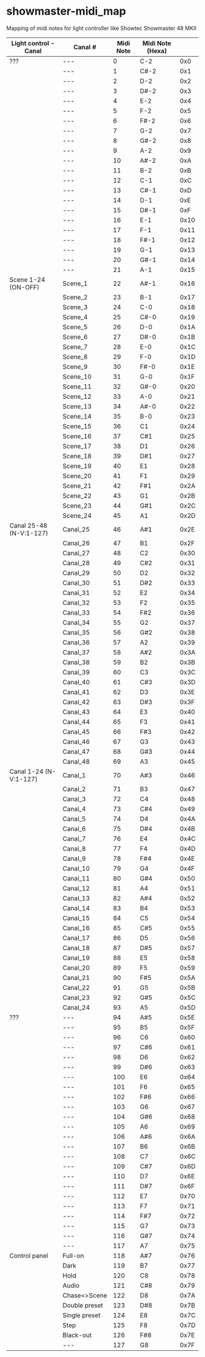 # showmaster-midi_map
Mapping of midi notes for light controller like Showtec Showmaster 48 MKII


| Light control - Canal   | Canal #       | Midi Note | Midi Note (Hexa) |      |
|-------------------------|---------------|-----------|------------------|------|
| ???                     | ---           | 0         | C-2              | 0x0  |
|                         | ---           | 1         | C#-2             | 0x1  |
|                         | ---           | 2         | D-2              | 0x2  |
|                         | ---           | 3         | D#-2             | 0x3  |
|                         | ---           | 4         | E-2              | 0x4  |
|                         | ---           | 5         | F-2              | 0x5  |
|                         | ---           | 6         | F#-2             | 0x6  |
|                         | ---           | 7         | G-2              | 0x7  |
|                         | ---           | 8         | G#-2             | 0x8  |
|                         | ---           | 9         | A-2              | 0x9  |
|                         | ---           | 10        | A#-2             | 0xA  |
|                         | ---           | 11        | B-2              | 0xB  |
|                         | ---           | 12        | C-1              | 0xC  |
|                         | ---           | 13        | C#-1             | 0xD  |
|                         | ---           | 14        | D-1              | 0xE  |
|                         | ---           | 15        | D#-1             | 0xF  |
|                         | ---           | 16        | E-1              | 0x10 |
|                         | ---           | 17        | F-1              | 0x11 |
|                         | ---           | 18        | F#-1             | 0x12 |
|                         | ---           | 19        | G-1              | 0x13 |
|                         | ---           | 20        | G#-1             | 0x14 |
|                         | ---           | 21        | A-1              | 0x15 |
| Scene 1-24 (ON-OFF)     | Scene_1       | 22        | A#-1             | 0x16 |
|                         | Scene_2       | 23        | B-1              | 0x17 |
|                         | Scene_3       | 24        | C-0              | 0x18 |
|                         | Scene_4       | 25        | C#-0             | 0x19 |
|                         | Scene_5       | 26        | D-0              | 0x1A |
|                         | Scene_6       | 27        | D#-0             | 0x1B |
|                         | Scene_7       | 28        | E-0              | 0x1C |
|                         | Scene_8       | 29        | F-0              | 0x1D |
|                         | Scene_9       | 30        | F#-0             | 0x1E |
|                         | Scene_10      | 31        | G-0              | 0x1F |
|                         | Scene_11      | 32        | G#-0             | 0x20 |
|                         | Scene_12      | 33        | A-0              | 0x21 |
|                         | Scene_13      | 34        | A#-0             | 0x22 |
|                         | Scene_14      | 35        | B-0              | 0x23 |
|                         | Scene_15      | 36        | C1               | 0x24 |
|                         | Scene_16      | 37        | C#1              | 0x25 |
|                         | Scene_17      | 38        | D1               | 0x26 |
|                         | Scene_18      | 39        | D#1              | 0x27 |
|                         | Scene_19      | 40        | E1               | 0x28 |
|                         | Scene_20      | 41        | F1               | 0x29 |
|                         | Scene_21      | 42        | F#1              | 0x2A |
|                         | Scene_22      | 43        | G1               | 0x2B |
|                         | Scene_23      | 44        | G#1              | 0x2C |
|                         | Scene_24      | 45        | A1               | 0x2D |
| Canal 25-48 (N-V:1-127) | Canal_25      | 46        | A#1              | 0x2E |
|                         | Canal_26      | 47        | B1               | 0x2F |
|                         | Canal_27      | 48        | C2               | 0x30 |
|                         | Canal_28      | 49        | C#2              | 0x31 |
|                         | Canal_29      | 50        | D2               | 0x32 |
|                         | Canal_30      | 51        | D#2              | 0x33 |
|                         | Canal_31      | 52        | E2               | 0x34 |
|                         | Canal_32      | 53        | F2               | 0x35 |
|                         | Canal_33      | 54        | F#2              | 0x36 |
|                         | Canal_34      | 55        | G2               | 0x37 |
|                         | Canal_35      | 56        | G#2              | 0x38 |
|                         | Canal_36      | 57        | A2               | 0x39 |
|                         | Canal_37      | 58        | A#2              | 0x3A |
|                         | Canal_38      | 59        | B2               | 0x3B |
|                         | Canal_39      | 60        | C3               | 0x3C |
|                         | Canal_40      | 61        | C#3              | 0x3D |
|                         | Canal_41      | 62        | D3               | 0x3E |
|                         | Canal_42      | 63        | D#3              | 0x3F |
|                         | Canal_43      | 64        | E3               | 0x40 |
|                         | Canal_44      | 65        | F3               | 0x41 |
|                         | Canal_45      | 66        | F#3              | 0x42 |
|                         | Canal_46      | 67        | G3               | 0x43 |
|                         | Canal_47      | 68        | G#3              | 0x44 |
|                         | Canal_48      | 69        | A3               | 0x45 |
| Canal 1-24 (N-V:1-127)  | Canal_1       | 70        | A#3              | 0x46 |
|                         | Canal_2       | 71        | B3               | 0x47 |
|                         | Canal_3       | 72        | C4               | 0x48 |
|                         | Canal_4       | 73        | C#4              | 0x49 |
|                         | Canal_5       | 74        | D4               | 0x4A |
|                         | Canal_6       | 75        | D#4              | 0x4B |
|                         | Canal_7       | 76        | E4               | 0x4C |
|                         | Canal_8       | 77        | F4               | 0x4D |
|                         | Canal_9       | 78        | F#4              | 0x4E |
|                         | Canal_10      | 79        | G4               | 0x4F |
|                         | Canal_11      | 80        | G#4              | 0x50 |
|                         | Canal_12      | 81        | A4               | 0x51 |
|                         | Canal_13      | 82        | A#4              | 0x52 |
|                         | Canal_14      | 83        | B4               | 0x53 |
|                         | Canal_15      | 84        | C5               | 0x54 |
|                         | Canal_16      | 85        | C#5              | 0x55 |
|                         | Canal_17      | 86        | D5               | 0x56 |
|                         | Canal_18      | 87        | D#5              | 0x57 |
|                         | Canal_19      | 88        | E5               | 0x58 |
|                         | Canal_20      | 89        | F5               | 0x59 |
|                         | Canal_21      | 90        | F#5              | 0x5A |
|                         | Canal_22      | 91        | G5               | 0x5B |
|                         | Canal_23      | 92        | G#5              | 0x5C |
|                         | Canal_24      | 93        | A5               | 0x5D |
| ???                     | ---           | 94        | A#5              | 0x5E |
|                         | ---           | 95        | B5               | 0x5F |
|                         | ---           | 96        | C6               | 0x60 |
|                         | ---           | 97        | C#6              | 0x61 |
|                         | ---           | 98        | D6               | 0x62 |
|                         | ---           | 99        | D#6              | 0x63 |
|                         | ---           | 100       | E6               | 0x64 |
|                         | ---           | 101       | F6               | 0x65 |
|                         | ---           | 102       | F#6              | 0x66 |
|                         | ---           | 103       | G6               | 0x67 |
|                         | ---           | 104       | G#6              | 0x68 |
|                         | ---           | 105       | A6               | 0x69 |
|                         | ---           | 106       | A#6              | 0x6A |
|                         | ---           | 107       | B6               | 0x6B |
|                         | ---           | 108       | C7               | 0x6C |
|                         | ---           | 109       | C#7              | 0x6D |
|                         | ---           | 110       | D7               | 0x6E |
|                         | ---           | 111       | D#7              | 0x6F |
|                         | ---           | 112       | E7               | 0x70 |
|                         | ---           | 113       | F7               | 0x71 |
|                         | ---           | 114       | F#7              | 0x72 |
|                         | ---           | 115       | G7               | 0x73 |
|                         | ---           | 116       | G#7              | 0x74 |
|                         | ---           | 117       | A7               | 0x75 |
| Control panel           | Full-on       | 118       | A#7              | 0x76 |
|                         | Dark          | 119       | B7               | 0x77 |
|                         | Hold          | 120       | C8               | 0x78 |
|                         | Audio         | 121       | C#8              | 0x79 |
|                         | Chase<>Scene  | 122       | D8               | 0x7A |
|                         | Double preset | 123       | D#8              | 0x7B |
|                         | Single preset | 124       | E8               | 0x7C |
|                         | Step          | 125       | F8               | 0x7D |
|                         | Black-out     | 126       | F#8              | 0x7E |
|                         | ---           | 127       | G8               | 0x7F |
